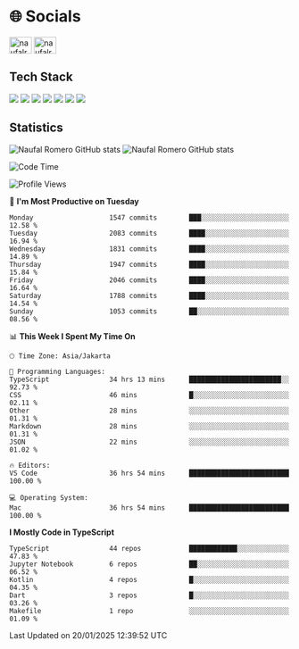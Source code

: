<h1 align="">🌐 Socials</h1>
<p align="left">
<a href="https://linkedin.com/in/naufal-romero-putra-pratama-9ab816177/" target="blank"><img align="center" src="https://raw.githubusercontent.com/rahuldkjain/github-profile-readme-generator/master/src/images/icons/Social/linked-in-alt.svg" alt="naufalromero" height="30" width="40" /></a>
<a href="https://instagram.com/naufalromero" target="blank"><img align="center" src="https://raw.githubusercontent.com/rahuldkjain/github-profile-readme-generator/master/src/images/icons/Social/instagram.svg" alt="naufalromero" height="30" width="40" /></a>
</p>


<h2 align="">Tech Stack</h2>
<div align="">
  <img src="https://img.shields.io/badge/next.js-000000?style=for-the-badge&logo=nextdotjs&logoColor=white"/>
 <img src="https://img.shields.io/badge/typescript-%23007ACC.svg?style=for-the-badge&logo=typescript&logoColor=white"/>
 <img src="https://img.shields.io/badge/react-%2320232a.svg?style=for-the-badge&logo=react&logoColor=%2361DAFB"/>
 <img src="https://img.shields.io/badge/tailwindcss-%2338B2AC.svg?style=for-the-badge&logo=tailwind-css&logoColor=white"/>
 <img src="https://img.shields.io/badge/Prisma-3982CE?style=for-the-badge&logo=Prisma&logoColor=white"/>
 <img src="https://img.shields.io/badge/javascript-%23323330.svg?style=for-the-badge&logo=javascript&logoColor=%23F7DF1E"/>
 <img src="https://img.shields.io/badge/java-%23ED8B00.svg?style=for-the-badge&logo=openjdk&logoColor=white"/>
</div>


<h2 align="">Statistics</h2>
<div align="">
<img src="https://github-readme-stats-xi-nine-74.vercel.app/api?username=romves&show_icons=true&theme=tokyonight&include_all_commits=true&count_private=true" alt="Naufal Romero GitHub stats"/>
<img src="https://github-readme-stats-xi-nine-74.vercel.app/api/top-langs/?username=romves&theme=tokyonight&hide_border=false&include_all_commits=true&count_private=true&layout=compact" alt="Naufal Romero GitHub stats"/>
</div>

<!--START_SECTION:waka-->
![Code Time](http://img.shields.io/badge/Code%20Time-1%2C941%20hrs%2022%20mins-blue)

![Profile Views](http://img.shields.io/badge/Profile%20Views-3-blue)

📅 **I'm Most Productive on Tuesday** 

```text
Monday                   1547 commits        ███░░░░░░░░░░░░░░░░░░░░░░   12.58 % 
Tuesday                  2083 commits        ████░░░░░░░░░░░░░░░░░░░░░   16.94 % 
Wednesday                1831 commits        ████░░░░░░░░░░░░░░░░░░░░░   14.89 % 
Thursday                 1947 commits        ████░░░░░░░░░░░░░░░░░░░░░   15.84 % 
Friday                   2046 commits        ████░░░░░░░░░░░░░░░░░░░░░   16.64 % 
Saturday                 1788 commits        ████░░░░░░░░░░░░░░░░░░░░░   14.54 % 
Sunday                   1053 commits        ██░░░░░░░░░░░░░░░░░░░░░░░   08.56 % 
```


📊 **This Week I Spent My Time On** 

```text
🕑︎ Time Zone: Asia/Jakarta

💬 Programming Languages: 
TypeScript               34 hrs 13 mins      ███████████████████████░░   92.73 % 
CSS                      46 mins             █░░░░░░░░░░░░░░░░░░░░░░░░   02.11 % 
Other                    28 mins             ░░░░░░░░░░░░░░░░░░░░░░░░░   01.31 % 
Markdown                 28 mins             ░░░░░░░░░░░░░░░░░░░░░░░░░   01.31 % 
JSON                     22 mins             ░░░░░░░░░░░░░░░░░░░░░░░░░   01.02 % 

🔥 Editors: 
VS Code                  36 hrs 54 mins      █████████████████████████   100.00 % 

💻 Operating System: 
Mac                      36 hrs 54 mins      █████████████████████████   100.00 % 
```

**I Mostly Code in TypeScript** 

```text
TypeScript               44 repos            ████████████░░░░░░░░░░░░░   47.83 % 
Jupyter Notebook         6 repos             ██░░░░░░░░░░░░░░░░░░░░░░░   06.52 % 
Kotlin                   4 repos             █░░░░░░░░░░░░░░░░░░░░░░░░   04.35 % 
Dart                     3 repos             █░░░░░░░░░░░░░░░░░░░░░░░░   03.26 % 
Makefile                 1 repo              ░░░░░░░░░░░░░░░░░░░░░░░░░   01.09 % 
```




 Last Updated on 20/01/2025 12:39:52 UTC
<!--END_SECTION:waka-->
